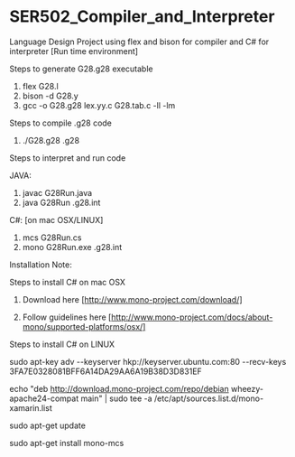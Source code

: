 # SER502_Compiler_and_Interpreter
Language Design Project using flex and bison for compiler and C# for interpreter [Run time environment]

Steps to generate G28.g28 executable

1. flex G28.l
2. bison -d G28.y
3. gcc -o G28.g28 lex.yy.c G28.tab.c -ll -lm

Steps to compile .g28 code

1. ./G28.g28 <file-name>.g28

Steps to interpret and run code 

JAVA:

1. javac G28Run.java
2. java G28Run <file-name>.g28.int


C#: [on mac OSX/LINUX]

1. mcs G28Run.cs
2. mono G28Run.exe <file-name>.g28.int


Installation Note:

Steps to install C# on mac OSX

1. Download here [http://www.mono-project.com/download/]

2. Follow guidelines here [http://www.mono-project.com/docs/about-mono/supported-platforms/osx/]


Steps to install C# on LINUX

sudo apt-key adv --keyserver hkp://keyserver.ubuntu.com:80 --recv-keys 3FA7E0328081BFF6A14DA29AA6A19B38D3D831EF

echo "deb http://download.mono-project.com/repo/debian wheezy-apache24-compat main" | sudo tee -a /etc/apt/sources.list.d/mono-xamarin.list

sudo apt-get update

sudo apt-get install mono-mcs

